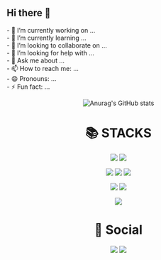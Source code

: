 ## Hi there 👋
<p>
- 🔭 I’m currently working on ...<br>
- 🌱 I’m currently learning ...<br>
- 👯 I’m looking to collaborate on ...<br>
- 🤔 I’m looking for help with ...<br>
- 💬 Ask me about ...<br>
- 📫 How to reach me: ...<br>
- 😄 Pronouns: ...<br>
- ⚡ Fun fact: ...<br>
</p>
<div align="center">

![Anurag's GitHub stats](https://github-readme-stats.vercel.app/api?username=BackEunHo&show_icons=true&theme=radical)
</div>

<div align=center><h1>📚 STACKS</h1></div>

<p align="center">
<img src="https://img.shields.io/badge/python-%2300599C.svg?style=for-the-badge&logo=python&logoColor=white"/> <!--python-->
<img src="https://img.shields.io/badge/c-00599C?style=for-the-badge&logo=c%2B%2B&logoColor=white"><!--c-->
</p>

<p align="center">
<img src="https://img.shields.io/badge/html5-E34F26?style=for-the-badge&logo=html5&logoColor=white"> <!--html5-->
<img src="https://img.shields.io/badge/css-3776AB?style=for-the-badge&logo=css3&logoColor=white"> <!--css3-->
<img src="https://img.shields.io/badge/javascript-F7DF1E?style=for-the-badge&logo=javascript&logoColor=black"><!--javascript-->
</p>

<p align="center">
<img src="https://img.shields.io/badge/node.js-339933?style=for-the-badge&logo=Node.js&logoColor=white"><!--Node.js-->
<img src="https://img.shields.io/badge/mysql-4479A1?style=for-the-badge&logo=mysql&logoColor=white"><!--MYSQL-->
</p>

<p align="center">
<img src="https://img.shields.io/badge/github-181717?style=for-the-badge&logo=github&logoColor=white"> <!--Github-->
</p>

<div align=center><h1>📮 Social</h1></div>

<p align="center">
<a href="mailto:bhh0214@gmail.com"><img src="https://img.shields.io/badge/Gmail-D14836?style=for-the-badge&logo=gmail&logoColor=black&link=mailto:bhh0214@gmail.com"/></a>
<a href="https://www.instagram.com/100eunho"><img src="https://img.shields.io/badge/Instagram-%23E4405F.svg?style=for-the-badge&logo=Instagram&logoColor=white&link=https://www.instagram.com/100eunho"/></a>
</p>

